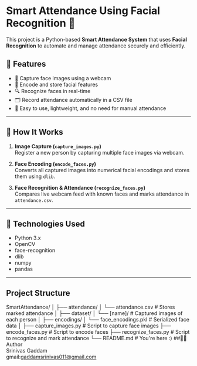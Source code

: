 # Smart Attendance Using Facial Recognition 🎯

This project is a Python-based **Smart Attendance System** that uses **Facial Recognition** to automate and manage attendance securely and efficiently.

## 📌 Features

- 🎥 Capture face images using a webcam
- 🧠 Encode and store facial features
- 🔍 Recognize faces in real-time
- 🗂 Record attendance automatically in a CSV file
- 🧾 Easy to use, lightweight, and no need for manual attendance

---

## 🚀 How It Works

1. **Image Capture (`capture_images.py`)**  
   Register a new person by capturing multiple face images via webcam.

2. **Face Encoding (`encode_faces.py`)**  
   Converts all captured images into numerical facial encodings and stores them using `dlib`.

3. **Face Recognition & Attendance (`recognize_faces.py`)**  
   Compares live webcam feed with known faces and marks attendance in `attendance.csv`.

---

## 🧰 Technologies Used

- Python 3.x
- OpenCV
- face-recognition
- dlib
- numpy
- pandas

---

## Project Structure
SmartAttendance/
│
├── attendance/
│   └── attendance.csv               # Stores marked attendance
│
├── dataset/
│   └── [name]/                      # Captured images of each person
│
├── encodings/
│   └── face_encodings.pkl          # Serialized face data
│
├── capture_images.py               # Script to capture face images
├── encode_faces.py                 # Script to encode faces
├── recognize_faces.py              # Script to recognize and mark attendance
└── README.md                       # You're here :)
##🧑‍💻 Author  
Srinivas Gaddam  
gmail:gaddamsrinivas011@gmail.com
